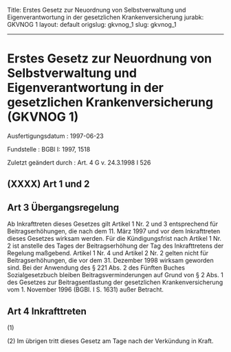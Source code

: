 Title: Erstes Gesetz zur Neuordnung von Selbstverwaltung und Eigenverantwortung in
  der gesetzlichen Krankenversicherung
jurabk: GKVNOG 1
layout: default
origslug: gkvnog_1
slug: gkvnog_1

---

# Erstes Gesetz zur Neuordnung von Selbstverwaltung und Eigenverantwortung in der gesetzlichen Krankenversicherung (GKVNOG 1)

Ausfertigungsdatum
:   1997-06-23

Fundstelle
:   BGBl I: 1997, 1518

Zuletzt geändert durch
:   Art. 4 G v. 24.3.1998 I 526


## (XXXX) Art 1 und 2



## Art 3 Übergangsregelung

Ab Inkrafttreten dieses Gesetzes gilt Artikel 1 Nr. 2 und 3
entsprechend für Beitragserhöhungen, die nach dem 11. März 1997 und
vor dem Inkrafttreten dieses Gesetzes wirksam werden. Für die
Kündigungsfrist nach Artikel 1 Nr. 2 ist anstelle des Tages der
Beitragserhöhung der Tag des Inkrafttretens der Regelung maßgebend.
Artikel 1 Nr. 4 und Artikel 2 Nr. 2 gelten nicht für
Beitragserhöhungen, die vor dem 31. Dezember 1998 wirksam geworden
sind. Bei der Anwendung des § 221 Abs. 2 des Fünften Buches
Sozialgesetzbuch bleiben Beitragsverminderungen auf Grund von § 2 Abs.
1 des Gesetzes zur Beitragsentlastung der gesetzlichen
Krankenversicherung vom 1. November 1996 (BGBl. I S. 1631) außer
Betracht.


## Art 4 Inkrafttreten

(1)

(2) Im übrigen tritt dieses Gesetz am Tage nach der Verkündung in
Kraft.

